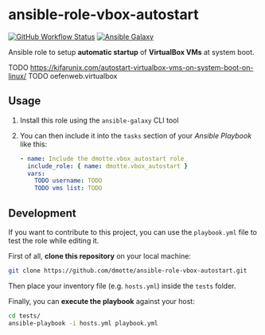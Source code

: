 # ansible-role-vbox-autostart

[![GitHub Workflow Status](https://img.shields.io/github/workflow/status/dmotte/ansible-role-vbox-autostart/release?logo=github&style=flat-square)](https://github.com/dmotte/ansible-role-vbox-autostart/actions)
[![Ansible Galaxy](https://img.shields.io/badge/galaxy-dmotte.vbox__autostart-blueviolet?logo=ansible&style=flat-square)](https://galaxy.ansible.com/dmotte/vbox_autostart)

Ansible role to setup **automatic startup** of **VirtualBox VMs** at system boot.

TODO https://kifarunix.com/autostart-virtualbox-vms-on-system-boot-on-linux/
TODO oefenweb.virtualbox

## Usage

1. Install this role using the `ansible-galaxy` CLI tool
2. You can then include it into the `tasks` section of your *Ansible Playbook* like this:

   ```yaml
   - name: Include the dmotte.vbox_autostart role
     include_role: { name: dmotte.vbox_autostart }
     vars:
       TODO username: TODO
       TODO vms list: TODO
   ```

## Development

If you want to contribute to this project, you can use the `playbook.yml` file to test the role while editing it.

First of all, **clone this repository** on your local machine:

```bash
git clone https://github.com/dmotte/ansible-role-vbox-autostart.git
```

Then place your inventory file (e.g. `hosts.yml`) inside the `tests` folder.

Finally, you can **execute the playbook** against your host:

```bash
cd tests/
ansible-playbook -i hosts.yml playbook.yml
```
